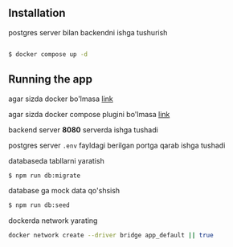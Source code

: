 
## Installation

  

postgres server bilan backendni ishga tushurish

```bash

$ docker compose up -d

```

  

  

## Running the app

  

agar sizda docker bo'lmasa [link](https://docs.docker.com/engine/install/ubuntu/)

agar sizda docker compose plugini bo'lmasa [link](https://gist.github.com/thaJeztah/b7950186212a49e91a806689e66b317d)

  

backend server **8080** serverda ishga tushadi

postgres server `.env` fayldagi berilgan portga qarab ishga tushadi


databaseda tabllarni yaratish
```bash
$ npm run db:migrate
```
     
database ga mock data qo'shsish
```bash
$ npm run db:seed
```

dockerda network yarating
```bash
docker network create --driver bridge app_default || true
```

  

<!-- ```bash

  

# development

  

$ npm run start

  

  

# watch mode

  

$ npm run start:dev

  

  

# production mode

  

$ npm run start:prod

  

```

  

  

## Test

  

  

```bash

  

# unit tests

  

$ npm run test

  

  

# e2e tests

  

$ npm run test:e2e

  

  

# test coverage

  

$ npm run test:cov

  

``` -->
